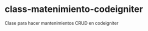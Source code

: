 class-matenimiento-codeigniter
==============================

Clase para hacer mantenimientos CRUD en codeigniter
